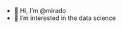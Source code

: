 - 👋 Hi, I’m @mirado
- 👀 I’m interested in the data science

<!---
mirado1912/mirado1912 is a ✨ special ✨ repository because its `README.md` (this file) appears on your GitHub profile.
You can click the Preview link to take a look at your changes.
--->
